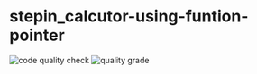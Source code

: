 # stepin_calcutor-using-funtion-pointer
![code quality check](https://www.code-inspector.com/project/28001/score/svg)
![quality grade](https://www.code-inspector.com/project/28001/status/svg)
